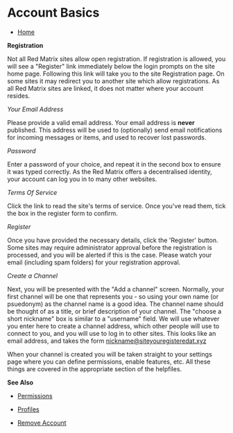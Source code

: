 Account Basics
==============

* [Home](help)


**Registration**

Not all Red Matrix sites allow open registration. If registration is allowed, you will see a "Register" link immediately below the login prompts on the site home page. Following this link will take you to the site Registration page. On some sites it may redirect you to another site which allow registrations. As all Red Matrix sites are linked, it does not matter where your account resides. 

*Your Email Address*

Please provide a valid email address. Your email address is **never** published.  This address will be used to (optionally) send email notifications for incoming messages or items, and used to recover lost passwords.

*Password*

Enter a password of your choice, and repeat it in the second box to ensure it was typed correctly.  As the Red Matrix offers a decentralised identity, your account can log you in to many other websites.

*Terms Of Service*

Click the link to read the site's terms of service. Once you've read them, tick the box in the register form to confirm.

*Register*

Once you have provided the necessary details, click the 'Register' button. Some sites may require administrator approval before the registration is processed, and you will be alerted if this is the case. Please watch your email (including spam folders) for your registration approval. 

*Create a Channel*

Next, you will be presented with the "Add a channel" screen.  Normally, your first channel will be one that represents you - so using your own name (or psuedonym) as the channel name is a good idea.  The channel name should be thought of as a title, or brief description of your channel.  The "choose a short nickname" box is similar to a "username" field.  We will use whatever you enter here to create a channel address, which other people will use to connect to you, and you will use to log in to other sites.  This looks like an email address, and takes the form nickname@siteyouregisteredat.xyz

When your channel is created you will be taken straight to your settings page where you can define permissions, enable features, etc.  All these things are covered in the appropriate section of the helpfiles.

**See Also**

* [Permissions](help/Permissions)

* [Profiles](help/Profiles)

* [Remove Account](help/Remove-Account)

 
